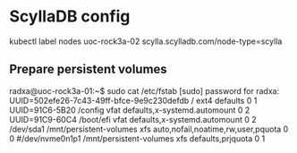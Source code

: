 # ScyllaDB config

kubectl label nodes uoc-rock3a-02 scylla.scylladb.com/node-type=scylla

## Prepare persistent volumes


radxa@uoc-rock3a-01:~$ sudo cat /etc/fstab
[sudo] password for radxa: 
UUID=502efe26-7c43-49ff-bfce-9e9c230defdb	/	ext4	defaults	0	1
UUID=91C6-5B20	/config	vfat	defaults,x-systemd.automount	0	2
UUID=91C9-60C4	/boot/efi	vfat	defaults,x-systemd.automount	0	2
/dev/sda1 /mnt/persistent-volumes	xfs	auto,nofail,noatime,rw,user,pquota	0	0
#/dev/nvme0n1p1	/mnt/persistent-volumes	xfs	defaults,prjquota	0	1
